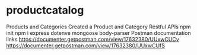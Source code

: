 # productcatalog
Products and Categories
Created a Product and Category Restful APIs
npm init
npm i express dotenve mongoose body-parser
Postman documentation links https://documenter.getpostman.com/view/17632380/UUxwCUCv
https://documenter.getpostman.com/view/17632380/UUxwCUfS

